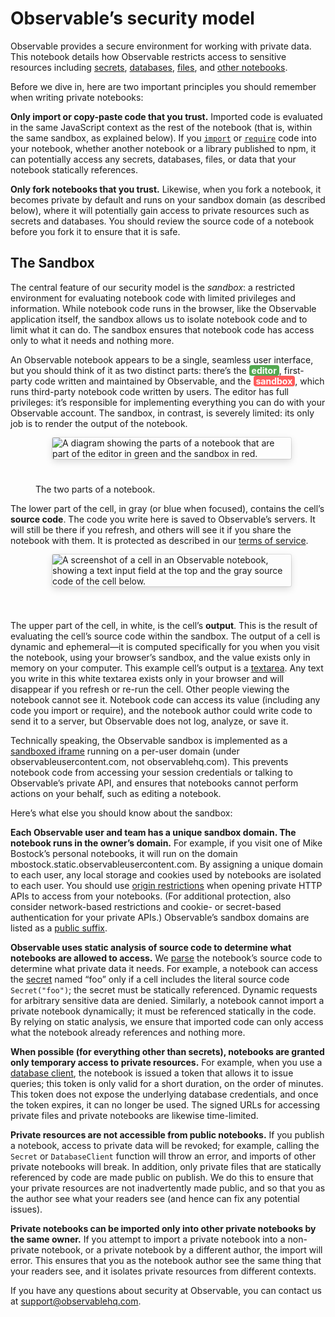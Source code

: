 # Observable’s security model

Observable provides a secure environment for working with private data. This notebook details how Observable restricts access to sensitive resources including [secrets](https://observablehq.com/@observablehq/secrets), [databases](https://observablehq.com/@observablehq/databases), [files](https://observablehq.com/@observablehq/file-attachments), and [other notebooks](https://observablehq.com/@observablehq/imports).

Before we dive in, here are two important principles you should remember when writing private notebooks:

**Only import or copy-paste code that you trust.** Imported code is evaluated in the same JavaScript context as the rest of the notebook (that is, within the same sandbox, as explained below). If you [`import`](https://observablehq.com/@observablehq/introduction-to-imports) or [`require`](https://observablehq.com/@observablehq/require) code into your notebook, whether another notebook or a library published to npm, it can potentially access any secrets, databases, files, or data that your notebook statically references.

**Only fork notebooks that you trust.** Likewise, when you fork a notebook, it becomes private by default and runs on your sandbox domain (as described below), where it will potentially gain access to private resources such as secrets and databases. You should review the source code of a notebook before you fork it to ensure that it is safe.

## The Sandbox

The central feature of our security model is the *sandbox*: a restricted environment for evaluating notebook code with limited privileges and information. While notebook code runs in the browser, like the Observable application itself, the sandbox allows us to isolate notebook code and to limit what it can do. The sandbox ensures that notebook code has access only to what it needs and nothing more.

An Observable notebook appears to be a single, seamless user interface, but you should think of it as two distinct parts: there’s the <b style="padding: 0 4px; border-radius: 4px; color: white; background-color: #53a851;">editor</b>, first-party code written and maintained by Observable, and the <b style="padding: 0 4px; border-radius: 4px; color: white; background-color: #fe5c5c;">sandbox</b>, which runs third-party notebook code written by users. The editor has full privileges: it’s responsible for implementing everything you can do with your Observable account. The sandbox, in contrast, is severely limited: its only job is to render the output of the notebook.


<figure>
  <img
    style="border-radius:2px;box-shadow:0 4px 12px rgba(0,0,0,0.15), 0 0 0 1px rgba(0, 0, 0, 0.1);margin-left:27px;margin-bottom:40px;max-width: 90%"
    src="/security/notebook-editor-sandbox.png" alt="A diagram showing the parts of a notebook that are part of the editor in green and the sandbox in red."
  />
  <figcaption>The two parts of a notebook.</figcaption>
</figure>

The lower part of the cell, in gray (or blue when focused), contains the cell’s <b>source code</b>. The code you write here is saved to Observable’s servers. It will still be there if you refresh, and others will see it if you share the notebook with them. It is protected as described in our [terms of service](https://observablehq.com/terms-of-service).

<figure>
  <img
    style="border-radius:2px;box-shadow:0 4px 12px rgba(0,0,0,0.15), 0 0 0 1px rgba(0, 0, 0, 0.1);margin-left:27px;margin-bottom:40px;max-width: 90%"
    src="/security/cell-anatomy.png" alt="A screenshot of a cell in an Observable notebook, showing a text input field at the top and the gray source code of the cell below."
  />
</figure>

The upper part of the cell, in white, is the cell’s <b>output</b>. This is the result of evaluating the cell’s source code within the sandbox. The output of a cell is dynamic and ephemeral—it is computed specifically for you when you visit the notebook, using your browser’s sandbox, and the value exists only in memory on your computer. This example cell’s output is a [textarea](https://observablehq.com/@observablehq/input-textarea). Any text you write in this white textarea exists only in your browser and will disappear if you refresh or re-run the cell. Other people viewing the notebook cannot see it. Notebook code can access its value (including any code you import or require), and the notebook author could write code to send it to a server, but Observable does not log, analyze, or save it.

Technically speaking, the Observable sandbox is implemented as a [sandboxed iframe](https://html.spec.whatwg.org/multipage/iframe-embed-object.html#attr-iframe-sandbox) running on a per-user domain (under observableusercontent.com, not observablehq.com). This prevents notebook code from accessing your session credentials or talking to Observable’s private API, and ensures that notebooks cannot perform actions on your behalf, such as editing a notebook.

Here’s what else you should know about the sandbox:

**Each Observable user and team has a unique sandbox domain. The notebook runs in the owner’s domain.** For example, if you visit one of Mike Bostock’s personal notebooks, it will run on the domain mbostock.static.observableusercontent.com. By assigning a unique domain to each user, any local storage and cookies used by notebooks are isolated to each user. You should use [origin restrictions](https://en.wikipedia.org/wiki/Cross-origin_resource_sharing) when opening private HTTP APIs to access from your notebooks. (For additional protection, also consider network-based restrictions and cookie- or secret-based authentication for your private APIs.) Observable’s sandbox domains are listed as a [public suffix](https://publicsuffix.org/).

**Observable uses static analysis of source code to determine what notebooks are allowed to access.** We [parse](https://github.com/observablehq/parser/blob/09901d06904ec2277baa56eca74efe7aedc2720a/src/parse.js#L367-L369) the notebook’s source code to determine what private data it needs. For example, a notebook can access the [secret](https://observablehq.com/@observablehq/secrets) named “foo” only if a cell includes the literal source code `Secret("foo")`; the secret must be statically referenced. Dynamic requests for arbitrary sensitive data are denied. Similarly, a notebook cannot import a private notebook dynamically; it must be referenced statically in the code. By relying on static analysis, we ensure that imported code can only access what the notebook already references and nothing more.

**When possible (for everything other than secrets), notebooks are granted only temporary access to private resources.** For example, when you use a [database client](https://observablehq.com/@observablehq/databases), the notebook is issued a token that allows it to issue queries; this token is only valid for a short duration, on the order of minutes. This token does not expose the underlying database credentials, and once the token expires, it can no longer be used. The signed URLs for accessing private files and private notebooks are likewise time-limited.

**Private resources are not accessible from public notebooks.** If you publish a notebook, access to private data will be revoked; for example, calling the `Secret` or `DatabaseClient` function will throw an error, and imports of other private notebooks will break. In addition, only private files that are statically referenced by code are made public on publish. We do this to ensure that your private resources are not inadvertently made public, and so that you as the author see what your readers see (and hence can fix any potential issues).

**Private notebooks can be imported only into other private notebooks by the same owner.** If you attempt to import a private notebook into a non-private notebook, or a private notebook by a different author, the import will error. This ensures that you as the notebook author see the same thing that your readers see, and it isolates private resources from different contexts.

If you have any questions about security at Observable, you can contact us at support@observablehq.com.

